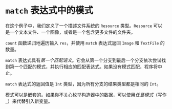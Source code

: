 # `match` 表达式中的模式

在这个例子中，我们定义了一个描述文件系统的 `Resource` 类型。`Resource` 可以是一个文本文件、一个图像，或者是一个包含更多文件的文件夹。

`count` 函数递归地遍历输入 `res`，并使用 `match` 表达式返回 `Image` 和 `TextFile` 的数量。

`match` 表达式具有*第一个匹配语义*。它会从第一个分支到最后一个分支依次尝试找到第一个匹配的模式，并执行相应的匹配表达式。如果没有模式匹配，程序将中止。

`match` 表达式的返回值是 `Int` 类型，因为所有分支的结果类型都是相同的 `Int`。

模式可以是嵌套的。如果你不关心枚举构造器中的数据，可以使用*任意模式*（写作 `_`）来代替引入新变量。
